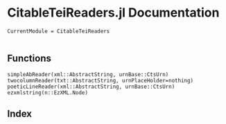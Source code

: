 # CitableTeiReaders.jl Documentation
```@meta
CurrentModule = CitableTeiReaders
```
```@contents
```
## Functions
```@docs
simpleAbReader(xml::AbstractString, urnBase::CtsUrn)
twocolumnReader(txt::AbstractString, urnPlaceHolder=nothing)
poeticLineReader(xml::AbstractString, urnBase::CtsUrn)
ezxmlstring(n::EzXML.Node)
```
## Index
```@index
```

